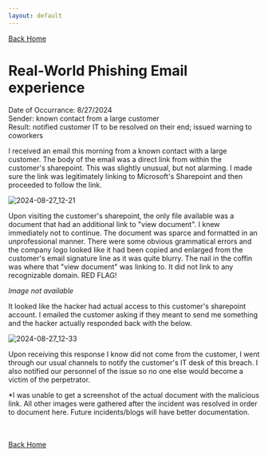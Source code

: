 ```yaml
---
layout: default
---
```


[Back Home](./index.md)


# Real-World Phishing Email experience

Date of Occurrance: 8/27/2024  
Sender: known contact from a large customer  
Result: notified customer IT to be resolved on their end; issued warning to coworkers

I received an email this morning from a known contact with a large customer. The body of the email was a direct link from within the customer's sharepoint. This was slightly unusual, but not alarming. I made sure the link was legitimately linking to Microsoft's Sharepoint and then proceeded to follow the link. 

![2024-08-27_12-21](https://github.com/user-attachments/assets/8749f8b7-685b-43b0-b016-bb4e1517c984)


Upon visiting the customer's sharepoint, the only file available was a document that had an additional link to "view document". I knew immediately not to continue. The document was sparce and formatted in an unprofessional manner. There were some obvious grammatical errors and the company logo looked like it had been copied and enlarged from the customer's email signature line as it was quite blurry. The nail in the coffin was where that "view document" was linking to. It did not link to any recognizable domain. RED FLAG!

*Image not available*

It looked like the hacker had actual access to this customer's sharepoint account. I emailed the customer asking if they meant to send me something and the hacker actually responded back with the below.

![2024-08-27_12-33](https://github.com/user-attachments/assets/49dab4ad-489d-461d-bdbe-0f73e9cf35fa)


Upon receiving this response I know did not come from the customer, I went through our usual channels to notify the customer's IT desk of this breach. I also notified our personnel of the issue so no one else would become a victim of the perpetrator.

*I was unable to get a screenshot of the actual document with the malicious link. All other images were gathered after the incident was resolved in order to document here. Future incidents/blogs will have better documentation.

<br/><br/>
[Back Home](./index.md)
